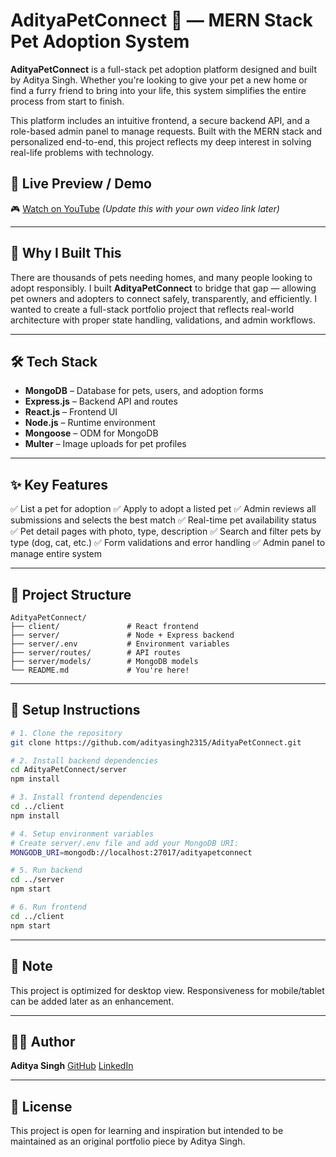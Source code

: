# AdityaPetConnect 🐾 — MERN Stack Pet Adoption System

**AdityaPetConnect** is a full-stack pet adoption platform designed and built by Aditya Singh. Whether you're looking to give your pet a new home or find a furry friend to bring into your life, this system simplifies the entire process from start to finish.

This platform includes an intuitive frontend, a secure backend API, and a role-based admin panel to manage requests. Built with the MERN stack and personalized end-to-end, this project reflects my deep interest in solving real-life problems with technology.

## 🚀 Live Preview / Demo

🎮 [Watch on YouTube](https://your-demo-link.com) *(Update this with your own video link later)*

---

## 🧠 Why I Built This

There are thousands of pets needing homes, and many people looking to adopt responsibly. I built **AdityaPetConnect** to bridge that gap — allowing pet owners and adopters to connect safely, transparently, and efficiently. I wanted to create a full-stack portfolio project that reflects real-world architecture with proper state handling, validations, and admin workflows.

---

## 🛠 Tech Stack

* **MongoDB** – Database for pets, users, and adoption forms
* **Express.js** – Backend API and routes
* **React.js** – Frontend UI
* **Node.js** – Runtime environment
* **Mongoose** – ODM for MongoDB
* **Multer** – Image uploads for pet profiles

---

## ✨ Key Features

✅ List a pet for adoption
✅ Apply to adopt a listed pet
✅ Admin reviews all submissions and selects the best match
✅ Real-time pet availability status
✅ Pet detail pages with photo, type, description
✅ Search and filter pets by type (dog, cat, etc.)
✅ Form validations and error handling
✅ Admin panel to manage entire system

---

## 📁 Project Structure

```
AdityaPetConnect/
├── client/               # React frontend
├── server/               # Node + Express backend
├── server/.env           # Environment variables
├── server/routes/        # API routes
├── server/models/        # MongoDB models
└── README.md             # You're here!
```

---

## 🧩 Setup Instructions

```bash
# 1. Clone the repository
git clone https://github.com/adityasingh2315/AdityaPetConnect.git

# 2. Install backend dependencies
cd AdityaPetConnect/server
npm install

# 3. Install frontend dependencies
cd ../client
npm install

# 4. Setup environment variables
# Create server/.env file and add your MongoDB URI:
MONGODB_URI=mongodb://localhost:27017/adityapetconnect

# 5. Run backend
cd ../server
npm start

# 6. Run frontend
cd ../client
npm start
```

---

## 📌 Note

This project is optimized for desktop view. Responsiveness for mobile/tablet can be added later as an enhancement.

---

## 🧑‍💻 Author

**Aditya Singh**
[GitHub](https://github.com/adityasingh2315)
[LinkedIn](https://www.linkedin.com/in/aditya-singh-46bb5a2a3/)

---

## 🏁 License

This project is open for learning and inspiration but intended to be maintained as an original portfolio piece by Aditya Singh.
